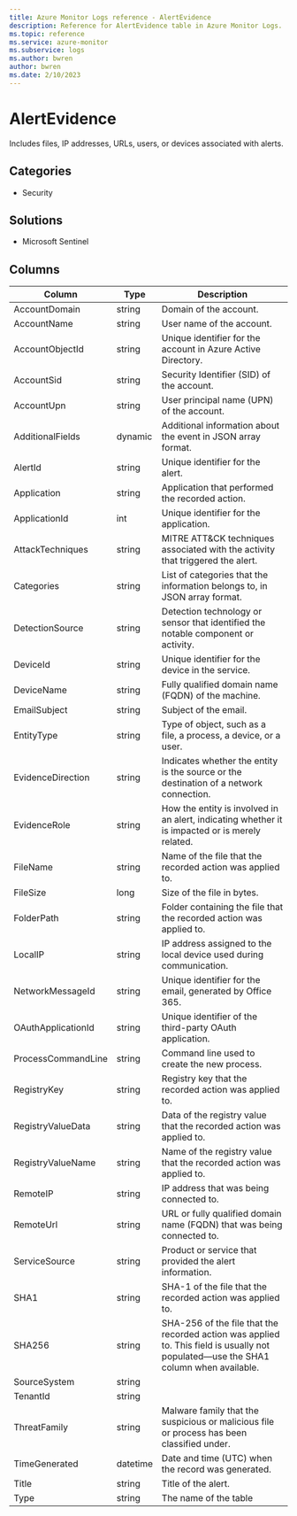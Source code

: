```yaml
---
title: Azure Monitor Logs reference - AlertEvidence
description: Reference for AlertEvidence table in Azure Monitor Logs.
ms.topic: reference
ms.service: azure-monitor
ms.subservice: logs
ms.author: bwren
author: bwren
ms.date: 2/10/2023
---
```


# AlertEvidence

 Includes files, IP addresses, URLs, users, or devices associated with alerts.

## Categories

- Security
## Solutions

- Microsoft Sentinel




## Columns

| Column | Type | Description |
| --- | --- | --- |
| AccountDomain | string | Domain of the account. |
| AccountName | string | User name of the account. |
| AccountObjectId | string | Unique identifier for the account in Azure Active Directory. |
| AccountSid | string | Security Identifier (SID) of the account. |
| AccountUpn | string | User principal name (UPN) of the account. |
| AdditionalFields | dynamic | Additional information about the event in JSON array format. |
| AlertId | string | Unique identifier for the alert. |
| Application | string | Application that performed the recorded action. |
| ApplicationId | int | Unique identifier for the application. |
| AttackTechniques | string | MITRE ATT&CK techniques associated with the activity that triggered the alert. |
| Categories | string | List of categories that the information belongs to, in JSON array format. |
| DetectionSource | string | Detection technology or sensor that identified the notable component or activity. |
| DeviceId | string | Unique identifier for the device in the service. |
| DeviceName | string | Fully qualified domain name (FQDN) of the machine. |
| EmailSubject | string | Subject of the email. |
| EntityType | string | Type of object, such as a file, a process, a device, or a user. |
| EvidenceDirection | string | Indicates whether the entity is the source or the destination of a network connection. |
| EvidenceRole | string | How the entity is involved in an alert, indicating whether it is impacted or is merely related. |
| FileName | string | Name of the file that the recorded action was applied to. |
| FileSize | long | Size of the file in bytes. |
| FolderPath | string | Folder containing the file that the recorded action was applied to. |
| LocalIP | string | IP address assigned to the local device used during communication. |
| NetworkMessageId | string | Unique identifier for the email, generated by Office 365. |
| OAuthApplicationId | string | Unique identifier of the third-party OAuth application. |
| ProcessCommandLine | string | Command line used to create the new process. |
| RegistryKey | string | Registry key that the recorded action was applied to. |
| RegistryValueData | string | Data of the registry value that the recorded action was applied to. |
| RegistryValueName | string | Name of the registry value that the recorded action was applied to. |
| RemoteIP | string | IP address that was being connected to. |
| RemoteUrl | string | URL or fully qualified domain name (FQDN) that was being connected to. |
| ServiceSource | string | Product or service that provided the alert information. |
| SHA1 | string | SHA-1 of the file that the recorded action was applied to. |
| SHA256 | string | SHA-256 of the file that the recorded action was applied to. This field is usually not populated—use the SHA1 column when available. |
| SourceSystem | string |  |
| TenantId | string |  |
| ThreatFamily | string | Malware family that the suspicious or malicious file or process has been classified under. |
| TimeGenerated | datetime | Date and time (UTC) when the record was generated. |
| Title | string | Title of the alert. |
| Type | string | The name of the table |
